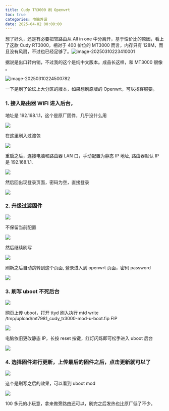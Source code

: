 ```yaml
---
title: Cudy TR3000 刷 Openwrt
toc: true
categories: 电脑外设
date: 2025-04-02 00:00:00
---
```


想了好久，还是有必要把软路由从 All in one 中分离开，基于性价比的原因，看上了这款 Cudy RT3000，相对于 400 价位的 MT3000 而言，内存只有 128M，而且没有风扇，不过也已经足够了。![image-20250310223410001](https://raw.githubusercontent.com/Xu-Hardy/picgo-imh/master/image-20250310223410001.png)

据说是出口转内销，不过我的这个是纯中文版本。成品长这样，和 MT3000 很像 。

 <!--more-->

![image-20250310224500782](https://raw.githubusercontent.com/Xu-Hardy/picgo-imh/master/image-20250310224500782.png)

一下是刷了论坛上大分区的版本，如果想刷原版的 Openwrt，可以找客服要。

### 1. 接入路由器 WIFI 进入后台，

地址是 192.168.1.1，这个是原厂固件，几乎没什么用

![](https://raw.githubusercontent.com/Xu-Hardy/picgo-imh/refs/heads/master/image-20250309201702683.png)

在这里刷入过渡包

![](https://raw.githubusercontent.com/Xu-Hardy/picgo-imh/refs/heads/master/image-20250309201735162.png)

重启之后，连接电脑和路由器 LAN 口，手动配置为静态 IP 地址, 路由器默认 IP 是 192.168.1.1.

![](https://raw.githubusercontent.com/Xu-Hardy/picgo-imh/refs/heads/master/image-20250309204150368.png)

然后回出现登录页面，密码为空，直接登录

![](https://raw.githubusercontent.com/Xu-Hardy/picgo-imh/refs/heads/master/image-20250309201806360.png)

### 2. 升级过渡固件

![](https://raw.githubusercontent.com/Xu-Hardy/picgo-imh/refs/heads/master/image-20250309201750765.png)

不保留当前配置

![](https://raw.githubusercontent.com/Xu-Hardy/picgo-imh/refs/heads/master/image-20250309201852610.png)

然后继续刷写

![](https://raw.githubusercontent.com/Xu-Hardy/picgo-imh/refs/heads/master/image-20250309201857968.png)

刷新之后自动跳转到这个页面, 登录进入到 openwrt 页面，密码 password

![](https://raw.githubusercontent.com/Xu-Hardy/picgo-imh/refs/heads/master/image-20250309201928869.png)

### 3. 刷写 uboot 不死后台

![](https://raw.githubusercontent.com/Xu-Hardy/picgo-imh/refs/heads/master/image-20250309202113910.png)

网页上传 uboot，打开 ttyd 刷入执行 mtd write /tmp/upload/mt7981_cudy_tr3000-mod-u-boot.fip FIP

![](https://raw.githubusercontent.com/Xu-Hardy/picgo-imh/refs/heads/master/image-20250309202122545.png)

电脑依旧更改静态 IP，长按 reset 按键，红灯闪烁即可松手进入 uboot 后台

![](https://raw.githubusercontent.com/Xu-Hardy/picgo-imh/refs/heads/master/image-20250309202326061.png)

### 4. 选择固件进行更新，上传最后的固件之后，点击更新就可以了

![](https://raw.githubusercontent.com/Xu-Hardy/picgo-imh/refs/heads/master/image-20250309202338993.png)

这个是刷写之后的效果，可以看到 uboot mod

![](https://raw.githubusercontent.com/Xu-Hardy/picgo-imh/refs/heads/master/image-20250309202259037.png)

100 多元的小玩意，拿来做旁路由还可以，刷完之后发热也比原厂低了不少。

